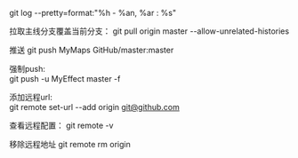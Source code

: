 git log --pretty=format:"%h - %an, %ar : %s"

拉取主线分支覆盖当前分支：
git pull origin master --allow-unrelated-histories

推送
git push MyMaps GitHub/master:master

强制push:  
git push -u MyEffect master -f

添加远程url:  
git remote set-url --add origin git@github.com

查看远程配置：
git remote -v

移除远程地址
git remote rm origin

